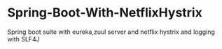 # Spring-Boot-With-NetflixHystrix
Spring boot suite with eureka,zuul server and netflix hystrix and logging with SLF4J

